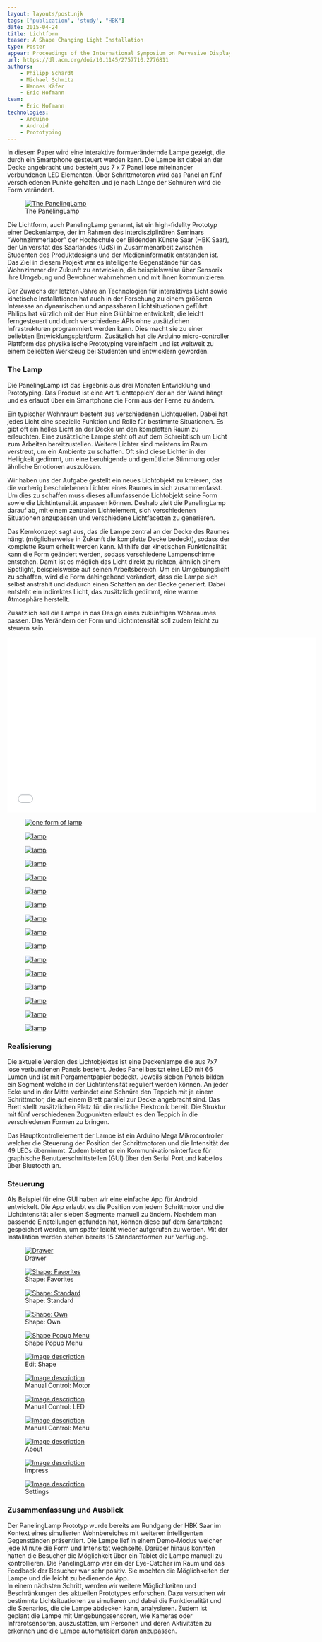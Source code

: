 ```yaml
---
layout: layouts/post.njk
tags: ['publication', 'study', "HBK"]
date: 2015-04-24
title: Lichtform
teaser: A Shape Changing Light Installation
type: Poster
appear: Proceedings of the International Symposium on Pervasive Displays. International Symposium on Pervasive Displays (PerDis-15), June 10-12, Saarbrücken, Germany, ACM, 2015.
url: https://dl.acm.org/doi/10.1145/2757710.2776811
authors:
    - Philipp Schardt
    - Michael Schmitz
    - Hannes Käfer
    - Eric Hofmann
team:
    - Eric Hofmann
technologies:
    - Arduino
    - Android
    - Prototyping
---
```


In diesem Paper wird eine interaktive formverändernde Lampe gezeigt, die durch ein Smartphone gesteuert werden kann. Die Lampe ist dabei an der Decke angebracht und besteht aus 7 x 7 Panel lose miteinander verbundenen LED Elementen. Über Schrittmotoren wird das Panel an fünf verschiedenen Punkte gehalten und je nach Länge der Schnüren wird die Form verändert.

<figure >
      <a href="{{ '/assets/projects/paneling-lamp/header.jpg' | url }}" >
          <img src="{{ '/assets/projects/paneling-lamp/header.jpg' | url }}" alt="The PanelingLamp" />
      </a>
      <figcaption >The PanelingLamp</figcaption>
 </figure>

<p>Die Lichtform, auch PanelingLamp genannt, ist ein high-fidelity Prototyp einer Deckenlampe, der im Rahmen des interdisziplinären Seminars “Wohnzimmerlabor” der Hochschule der Bildenden Künste Saar (HBK Saar), der Universität des Saarlandes (UdS) in Zusammenarbeit zwischen Studenten des Produktdesigns und der Medieninformatik entstanden ist. Das Ziel in diesem Projekt war es intelligente Gegenstände für das Wohnzimmer der Zukunft zu entwickeln, die beispielsweise über Sensorik ihre Umgebung und Bewohner wahrnehmen und mit ihnen kommunizieren.</p>
<p>Der Zuwachs der letzten Jahre an Technologien für interaktives Licht sowie kinetische Installationen hat auch in der Forschung zu einem größeren Interesse an dynamischen und anpassbaren Lichtsituationen geführt. Philips hat kürzlich mit der Hue eine Glühbirne entwickelt, die leicht ferngesteuert und durch verschiedene APIs ohne zusätzlichen Infrastrukturen programmiert werden kann. Dies macht sie zu einer beliebten Entwicklungsplattform. Zusätzlich hat die Arduino micro-controller Plattform das physikalische Prototyping vereinfacht und ist weltweit zu einem beliebten Werkzeug bei Studenten und Entwicklern geworden.</p>


<h3>The Lamp</h3>
<p>Die PanelingLamp ist das Ergebnis aus drei Monaten Entwicklung und Prototyping. Das Produkt ist eine Art ‘Lichtteppich’ der an der Wand hängt und es erlaubt über ein Smartphone die Form aus der Ferne zu ändern.
</p>
<p>Ein typischer Wohnraum besteht aus verschiedenen Lichtquellen. Dabei hat jedes Licht eine spezielle Funktion und Rolle für bestimmte Situationen. Es gibt oft ein helles Licht an der Decke um den kompletten Raum zu erleuchten. Eine zusätzliche Lampe steht oft auf dem Schreibtisch um Licht zum Arbeiten bereitzustellen. Weitere Lichter sind meistens im Raum verstreut, um ein Ambiente zu schaffen. Oft sind diese Lichter in der Helligkeit gedimmt, um eine beruhigende und gemütliche Stimmung oder ähnliche Emotionen auszulösen.</p>

<p>Wir haben uns der Aufgabe gestellt ein neues Lichtobjekt zu kreieren, das die vorherig beschriebenen Lichter eines Raumes in sich zusammenfasst. Um dies zu schaffen muss dieses allumfassende Lichtobjekt seine Form sowie die Lichtintensität anpassen können. Deshalb zielt die PanelingLamp darauf ab, mit einem zentralen Lichtelement, sich verschiedenen Situationen anzupassen und verschiedene Lichtfacetten zu generieren. </p>

<p>Das Kernkonzept sagt aus, das die Lampe zentral an der Decke des Raumes hängt (möglicherweise in Zukunft die komplette Decke bedeckt), sodass der komplette Raum erhellt werden kann. Mithilfe der kinetischen Funktionalität kann die Form geändert werden, sodass verschiedene Lampenschirme entstehen. Damit ist es möglich das Licht direkt zu richten, ähnlich einem Spotlight, beispielsweise auf seinen Arbeitsbereich. Um ein Umgebungslicht zu schaffen, wird die Form dahingehend verändert, dass die Lampe sich selbst anstrahlt und dadurch einen Schatten an der Decke generiert. Dabei entsteht ein indirektes Licht, das zusätzlich gedimmt, eine warme Atmosphäre herstellt.</p>

<p>Zusätzlich soll die Lampe in das Design eines zukünftigen Wohnraumes passen. Das Verändern der Form und Lichtintensität soll zudem leicht zu steuern sein. </p>

<iframe  allow="accelerometer; autoplay; encrypted-media; gyroscope; picture-in-picture"  width="700" height="395" src="//www.youtube.com/embed/C0F6C4qbjwY" frameborder="0" allowfullscreen></iframe>

<div class="figure-container">
    <figure>
      <a href="{{ '/assets/projects/paneling-lamp/thumbnail.jpg' | url }}" >
          <img src="{{ '/assets/projects/paneling-lamp/thumbnail.jpg' | url }}" alt="one form of lamp" />
      </a>
</figure>
<figure>
    <a href="{{ '/assets/projects/paneling-lamp/f1.jpg' | url }}" >
        <img src="{{ '/assets/projects/paneling-lamp/f1.jpg' | url }}"  alt="lamp" />
    </a>
</figure>

<figure >
      <a href="{{ '/assets/projects/paneling-lamp/f2.jpg' | url }}" >
          <img src="{{ '/assets/projects/paneling-lamp/f2.jpg' | url }}"  alt="lamp" />
      </a>
    
</figure>

<figure >
      <a href="{{ '/assets/projects/paneling-lamp/f3.jpg' | url }}" >
          <img src="{{ '/assets/projects/paneling-lamp/f3.jpg' | url }}"  alt="lamp" />
      </a>
    
</figure>
</div>
<div class="figure-container">
<figure >
      <a href="{{ '/assets/projects/paneling-lamp/f4.jpg' | url }}" >
          <img src="{{ '/assets/projects/paneling-lamp/f4.jpg' | url }}"  alt="lamp" />
      </a>
    
</figure>

<figure >
      <a href="{{ '/assets/projects/paneling-lamp/f5.jpg' | url }}" >
          <img src="{{ '/assets/projects/paneling-lamp/f5.jpg' | url }}"  alt="lamp" />
      </a>
    
</figure>

<figure >
      <a href="{{ '/assets/projects/paneling-lamp/f6.jpg' | url }}" >
          <img src="{{ '/assets/projects/paneling-lamp/f6.jpg' | url }}"  alt="lamp" />
      </a>
    
</figure>

<figure >
      <a href="{{ '/assets/projects/paneling-lamp/f7.jpg' | url }}" >
          <img src="{{ '/assets/projects/paneling-lamp/f7.jpg' | url }}"  alt="lamp" />
      </a>
    
</figure>
</div>
<div class="figure-container">
<figure >
      <a href="{{ '/assets/projects/paneling-lamp/f8.jpg' | url }}" >
          <img src="{{ '/assets/projects/paneling-lamp/f8.jpg' | url }}"  alt="lamp" />
      </a>
    
</figure>
<figure >
      <a href="{{ '/assets/projects/paneling-lamp/f9.jpg' | url }}" >
          <img src="{{ '/assets/projects/paneling-lamp/f9.jpg' | url }}"  alt="lamp" />
      </a>
    
</figure>
<figure >
      <a href="{{ '/assets/projects/paneling-lamp/f10.jpg' | url }}" >
          <img src="{{ '/assets/projects/paneling-lamp/f10.jpg' | url }}"  alt="lamp" />
      </a>
    
</figure>
<figure >
      <a href="{{ '/assets/projects/paneling-lamp/f11.jpg' | url }}" >
          <img src="{{ '/assets/projects/paneling-lamp/f11.jpg' | url }}"  alt="lamp" />
      </a>

</figure>
</div>
<div class="figure-container">
<figure >
      <a href="{{ '/assets/projects/paneling-lamp/d0.jpg' | url }}" >
          <img src="{{ '/assets/projects/paneling-lamp/d0.jpg' | url }}"  alt="lamp" />
      </a>

</figure>
<figure >
      <a href="{{ '/assets/projects/paneling-lamp/d1.jpg' | url }}" >
          <img src="{{ '/assets/projects/paneling-lamp/d1.jpg' | url }}"  alt="lamp" />
      </a>

</figure>
<figure >
      <a href="{{ '/assets/projects/paneling-lamp/d2.jpg' | url }}" >
          <img src="{{ '/assets/projects/paneling-lamp/d2.jpg' | url }}"  alt="lamp" />
      </a>
  
</figure>
<figure >
      <a href="{{ '/assets/projects/paneling-lamp/d3.jpg' | url }}" >
          <img src="{{ '/assets/projects/paneling-lamp/d3.jpg' | url }}"  alt="lamp" />
      </a>
    
</figure>
  </div>


<h3>Realisierung</h3>
<p>Die aktuelle Version des Lichtobjektes ist eine Deckenlampe die aus 7x7 lose verbundenen Panels besteht. Jedes Panel besitzt eine LED mit 66 Lumen und ist mit Pergamentpapier bedeckt. Jeweils sieben Panels bilden ein Segment welche in der Lichtintensität reguliert werden können. An jeder Ecke und in der Mitte verbindet eine Schnüre den Teppich mit je einem Schrittmotor, die auf einem Brett parallel zur Decke angebracht sind. Das Brett stellt zusätzlichen Platz für die restliche Elektronik bereit. Die Struktur mit fünf verschiedenen Zugpunkten erlaubt es den Teppich in die verschiedenen Formen zu bringen.</p>

<p>Das Hauptkontrollelement der Lampe ist ein Arduino Mega Mikrocontroller welcher die Steuerung der Position der Schrittmotoren und die Intensität der 49 LEDs übernimmt. Zudem bietet er ein Kommunikationsinterface für graphische Benutzerschnittstellen (GUI) über den Serial Port und kabellos über Bluetooth an.</p>


<h3>Steuerung</h3>
<p>Als Beispiel für eine GUI haben wir eine einfache App für Android entwickelt. Die App erlaubt es die Position von jedem Schrittmotor und die Lichtintensität aller sieben Segmente manuell zu ändern. Nachdem man passende Einstellungen gefunden hat, können diese auf dem Smartphone gespeichert werden, um später leicht wieder aufgerufen zu werden. Mit der Installation werden stehen bereits 15 Standardformen zur Verfügung.</p>

<div class="figure-container">

<figure >
      <a href="{{ '/assets/projects/paneling-lamp/drawer.png' | url }}" >
          <img src="{{ '/assets/projects/paneling-lamp/drawer.png' | url }}"  alt="Drawer" />
      </a>
    <figcaption >Drawer</figcaption>                      
    </figure>

<figure >
      <a href="{{ '/assets/projects/paneling-lamp/shape_fav.png' | url }}" >
          <img src="{{ '/assets/projects/paneling-lamp/shape_fav.png' | url }}"  alt="Shape: Favorites" />
      </a>
    <figcaption >Shape: Favorites</figcaption>                      
    </figure>

<figure >
      <a href="{{ '/assets/projects/paneling-lamp/shape_standard.png' | url }}" >
          <img src="{{ '/assets/projects/paneling-lamp/shape_standard.png' | url }}"  alt="Shape: Standard" />
      </a>
    <figcaption >Shape: Standard</figcaption>                      
    </figure>
</div>

<div class="figure-container">
<figure >
      <a href="{{ '/assets/projects/paneling-lamp/shape_own.png' | url }}" >
          <img src="{{ '/assets/projects/paneling-lamp/shape_own.png' | url }}"  alt="Shape: Own" />
      </a>
    <figcaption >Shape: Own</figcaption>                      
    </figure>

<figure >
      <a href="{{ '/assets/projects/paneling-lamp/shape_popup.png' | url }}" >
          <img src="{{ '/assets/projects/paneling-lamp/shape_popup.png' | url }}"  alt="Shape Popup Menu" />
      </a>
    <figcaption >Shape Popup Menu</figcaption>                      
    </figure>

<figure >
      <a href="{{ '/assets/projects/paneling-lamp/edit.png' | url }}" >
          <img src="{{ '/assets/projects/paneling-lamp/edit.png' | url }}"  alt="Image description" />
      </a>
    <figcaption >Edit Shape</figcaption>                      
    </figure>
</div>
<div class="figure-container">
<figure >
      <a href="{{ '/assets/projects/paneling-lamp/mc_motor.png' | url }}" >
          <img src="{{ '/assets/projects/paneling-lamp/mc_motor.png' | url }}"  alt="Image description" />
      </a>
    <figcaption >Manual Control: Motor</figcaption>                      
    </figure>
<figure >
      <a href="{{ '/assets/projects/paneling-lamp/mc_led.png' | url }}" >
          <img src="{{ '/assets/projects/paneling-lamp/mc_led.png' | url }}"  alt="Image description" />
      </a>
    <figcaption >Manual Control: LED</figcaption>                      
    </figure>
<figure >
      <a href="{{ '/assets/projects/paneling-lamp/mc_menu.png' | url }}" >
          <img src="{{ '/assets/projects/paneling-lamp/mc_menu.png' | url }}"  alt="Image description" />
      </a>
    <figcaption >Manual Control: Menu</figcaption>                      
    </figure>
</div>
<div class="figure-container">
<figure >
      <a href="{{ '/assets/projects/paneling-lamp/about.png' | url }}" >
          <img src="{{ '/assets/projects/paneling-lamp/about.png' | url }}"  alt="Image description" />
      </a>
    <figcaption >About</figcaption>                      
    </figure>
<figure >
      <a href="{{ '/assets/projects/paneling-lamp/impress.png' | url }}" >
          <img src="{{ '/assets/projects/paneling-lamp/impress.png' | url }}"  alt="Image description" />
      </a>
    <figcaption >Impress</figcaption>                      
    </figure>
<figure >
      <a href="{{ '/assets/projects/paneling-lamp/settings.png' | url }}" >
          <img src="{{ '/assets/projects/paneling-lamp/settings.png' | url }}"  alt="Image description" />
      </a>
    <figcaption >Settings</figcaption>                      
    </figure>

</div>


<h3>Zusammenfassung und Ausblick</h3>
<p>Der PanelingLamp Prototyp wurde bereits am Rundgang der HBK Saar im Kontext eines simulierten Wohnbereiches mit weiteren intelligenten Gegenständen präsentiert. Die Lampe lief in einem Demo-Modus welcher jede Minute die Form und Intensität wechselte. Darüber hinaus konnten hatten die Besucher die Möglichkeit über ein Tablet die Lampe manuell zu kontrollieren. Die PanelingLamp war ein der Eye-Catcher im Raum und das Feedback der Besucher war sehr positiv. Sie mochten die Möglichkeiten der Lampe und die leicht zu bedienende App.<br/>
In einem nächsten Schritt, werden wir weitere Möglichkeiten und Beschränkungen des aktuellen Prototypes erforschen. Dazu versuchen wir bestimmte Lichtsituationen zu simulieren und dabei die Funktionalität und die Szenarios, die die Lampe abdecken kann, analysieren. Zudem ist geplant die Lampe mit Umgebungssensoren, wie Kameras oder Infrarotsensoren, auszustatten, um Personen und deren Aktivitäten zu erkennen und die Lampe automatisiert daran anzupassen.
</p>